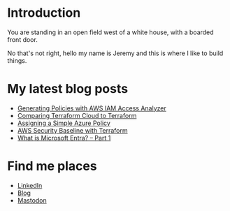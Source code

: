 # Introduction
You are standing in an open field west of a white house, with a boarded front door. 

No that's not right, hello my name is Jeremy and this is where I like to build things.

# My latest blog posts
<!-- BLOG-POST-LIST:START -->
- [Generating Policies with AWS IAM Access Analyzer](https://jredmond.net/security/generating-policies-with-aws-iam-access-analyzer/)
- [Comparing Terraform Cloud to Terraform](https://jredmond.net/terraform/comparing-terraform-cloud-to-terraform/)
- [Assigning a Simple Azure Policy](https://jredmond.net/security/creating-a-simple-azure-policy/)
- [AWS Security Baseline with Terraform](https://jredmond.net/security/aws-security-baseline-with-terraform/)
- [What is Microsoft Entra? – Part 1](https://jredmond.net/security/what-is-microsoft-entra/)
<!-- BLOG-POST-LIST:END -->

# Find me places
* [LinkedIn](https://www.linkedin.com/in/jeremyredmondit/)
* [Blog](https://jredmond.net/)
* [Mastodon](https://infosec.exchange/@jredmond)